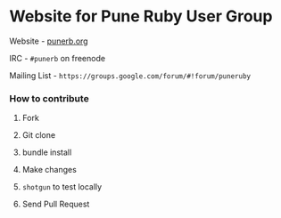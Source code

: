 # Website for Pune Ruby User Group


Website - [punerb.org](punerb.org)

IRC - `#punerb` on freenode

Mailing List - `https://groups.google.com/forum/#!forum/puneruby`


### How to contribute

1) Fork

2) Git clone

2) bundle install

3) Make changes

4) `shotgun` to test locally

5) Send Pull Request
